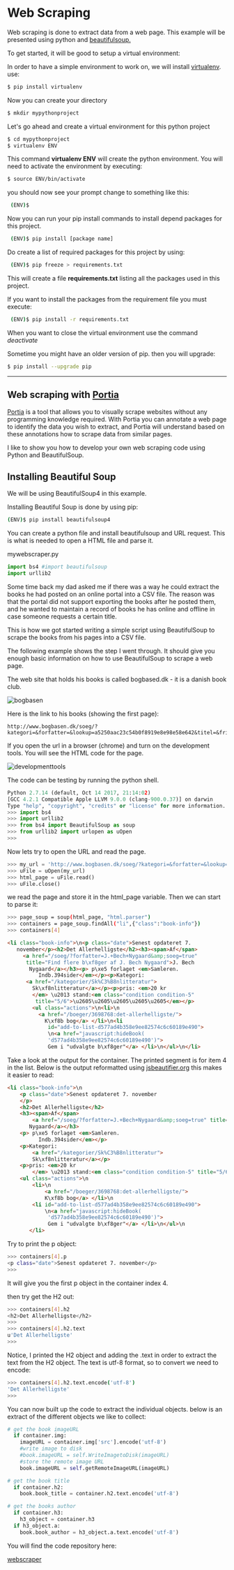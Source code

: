 
# Web Scraping

Web scraping is done to extract data from a web page.
This example will be presented using python and [beautifulsoup.](https://www.crummy.com/software/BeautifulSoup/)

To get started, it will be good to setup a virtual environment:

In order to have a simple environment to work on, we will install [virtualenv](https://virtualenv.pypa.io/en/stable/installation/).
use:

```bash
$ pip install virtualenv
```

Now you can create your directory

```bash
$ mkdir mypythonproject
```

Let's go ahead and create a virtual environment for this python project


```bash
$ cd mypythonproject
$ virtualenv ENV
```


This command **virtualenv ENV** will create the python environment.
You will need to activate the environment by executing:

```bash
$ source ENV/bin/activate
```

you should now see your prompt change to something like this:

```bash
 (ENV)$
```

Now you can run your pip install commands to install depend packages for this project.

```bash
 (ENV)$ pip install [package name]
```

Do create a list of required packages for this project by using:

```bash
 (ENV)$ pip freeze > requirements.txt
```

This will create a file **requirements.txt** listing all the packages used in this project.

If you want to install the packages from the requirement file you must execute:

```bash
 (ENV)$ pip install -r requirements.txt
```

When you want to close the virtual environment use the command *deactivate*

Sometime you might have an older version of pip. then you will upgrade:

```bash
$ pip install --upgrade pip
```
---

## Web scraping with [Portia](https://github.com/scrapinghub/portia#running-portia)
[Portia](https://github.com/scrapinghub/portia#running-portia) is a tool that allows you to visually scrape websites without any programming knowledge required. With Portia you can annotate a web page to identify the data you wish to extract, and Portia will understand based on these annotations how to scrape data from similar pages.


I like to show you how to develop your own web scraping code using Python and BeautifulSoup.

## Installing Beautiful Soup
We will be using BeautifulSoup4 in this example.

Installing Beautiful Soup is done by using pip:
```bash
(ENV)$ pip install beautifulsoup4
```

You can create a python file and install beautifulsoup and URL request. This is what is needed to open a HTML file and parse it.

mywebscraper.py
``` python
import bs4 #import beautifulsoup
import urllib2

```

Some time back my dad asked me if there was a way he could extract the books he had posted on an online portal into a CSV file.
The reason was that the portal did not support exporting the books after he posted them, and he wanted to maintain a record of books he has online and offline in case someone requests a certain title.

This is how we got started writing a simple  script using BeautifulSoup to scrape the books from his pages into a CSV file.

The following example shows the step I went through. It should give you enough basic information on how to use BeautifulSoup to scrape a web page.

The web site that holds his books is called bogbased.dk - it is a danish book club.

![bogbasen](https://i.imgur.com/PZYYTuC.png)

Here is the link to his books (showing the first page):
```
http://www.bogbasen.dk/soeg/?kategori=&forfatter=&lookup=a5250aac23c54b0f8919e8e98e58e642&titel=&fritekst=&soeg=true&aktuelside=1
```

If you open the url in a browser (chrome) and turn on the development tools. You will see the HTML code for the page.

![developmenttools](https://i.imgur.com/Mkkkw3C.png)

The code can be testing by running the python shell.

```python
Python 2.7.14 (default, Oct 14 2017, 21:14:02)
[GCC 4.2.1 Compatible Apple LLVM 9.0.0 (clang-900.0.37)] on darwin
Type "help", "copyright", "credits" or "license" for more information.
>>> import bs4
>>> import urllib2
>>> from bs4 import BeautifulSoup as soup
>>> from urllib2 import urlopen as uOpen
>>>
```

Now lets try to open the URL and read the page.
```python
>>> my_url = 'http://www.bogbasen.dk/soeg/?kategori=&forfatter=&lookup=a5250aac23c54b0f8919e8e98e58e642&titel=&fritekst=&soeg=true&aktuelside=1'
>>> uFile = uOpen(my_url)
>>> html_page = uFile.read()
>>> uFile.close()
```

we read the page and store it in the html_page variable.
Then we can start to parse it:
```bash
>>> page_soup = soup(html_page, "html.parser")
>>> containers = page_soup.findAll("li",{"class":"book-info"})
>>> containers[4]
```
```html
<li class="book-info">\n<p class="date">Senest opdateret 7.
   november</p><h2>Det Allerhelligste</h2><h3><span>Af</span>
     <a href="/soeg/?forfatter=J.+Bech+Nygaard&amp;soeg=true"
      title="Find flere b\xf8ger af J. Bech Nygaard">J. Bech
       Nygaard</a></h3><p> p\xe5 forlaget <em>Samleren.
          Indb.394sider</em></p><p>Kategori:
      <a href="/kategorier/Sk%C3%B8nlitteratur">
        Sk\xf8nlitteratur</a></p><p>pris: <em>20 kr
        </em> \u2013 stand:<em class="condition condition-5"
         title="5/6">\u2605\u2605\u2605\u2605\u2605</em></p>
        <ul class="actions">\n<li>\n
          <a href="/boeger/3698768:det-allerhelligste/">
            K\xf8b bog</a> </li>\n<li
             id="add-to-list-d577ad4b358e9ee82574c6c60189e490">
             \n<a href="javascript:hideBook(
             'd577ad4b358e9ee82574c6c60189e490')">
             Gem i "udvalgte b\xf8ger"</a> </li>\n</ul>\n</li>
```
Take a look at the output for the container. The printed segment is for item 4 in the list.
Below is the output reformatted using [jsbeautifier.org](http://jsbeautifier.org/) this makes it easier to read:
```html
<li class="book-info">\n
    <p class="date">Senest opdateret 7. november
    </p>
    <h2>Det Allerhelligste</h2>
    <h3><span>Af</span>
        <a href="/soeg/?forfatter=J.+Bech+Nygaard&amp;soeg=true" title="Find flere b\xf8ger af J. Bech Nygaard">J. Bech
       Nygaard</a></h3>
    <p> p\xe5 forlaget <em>Samleren.
          Indb.394sider</em></p>
    <p>Kategori:
        <a href="/kategorier/Sk%C3%B8nlitteratur">
        Sk\xf8nlitteratur</a></p>
    <p>pris: <em>20 kr
        </em> \u2013 stand:<em class="condition condition-5" title="5/6">\u2605\u2605\u2605\u2605\u2605</em></p>
    <ul class="actions">\n
        <li>\n
            <a href="/boeger/3698768:det-allerhelligste/">
            K\xf8b bog</a> </li>\n
        <li id="add-to-list-d577ad4b358e9ee82574c6c60189e490">
            \n<a href="javascript:hideBook(
             'd577ad4b358e9ee82574c6c60189e490')">
             Gem i "udvalgte b\xf8ger"</a> </li>\n</ul>\n
       </li>
```
Try to print the p object:
```bash
>>> containers[4].p
<p class="date">Senest opdateret 7. november</p>
>>>
```
It will give you the first p object in the container index 4.

then try get the H2 out:
```bash
>>> containers[4].h2
<h2>Det Allerhelligste</h2>
>>>
>>> containers[4].h2.text
u'Det Allerhelligste'
>>>
```
Notice, I printed the H2 object and adding the .text  in order to extract the text from the H2 object.
The text is utf-8 format, so to convert we need to encode:
```bash
>>> containers[4].h2.text.encode('utf-8')
'Det Allerhelligste'
>>>
```
You can now built up the code to extract the individual objects.
below is an extract of the different objects we like to collect:
```python
# get the book imageURL
  if container.img:
    imageURL = container.img['src'].encode('utf-8')
    #write image to disk
    #book.imageURL = self.WriteImagetoDisk(imageURL)
    #store the remote image URL
    book.imageURL = self.getRemoteImageURL(imageURL)

# get the book title
  if container.h2:
    book.book_title = container.h2.text.encode('utf-8')

# get the books author
  if container.h3:
    h3_object = container.h3
  if h3_object.a:
    book.book_author = h3_object.a.text.encode('utf-8')
```
You will find the code repository here:

[webscraper](https://github.com/motethansen/webscraper)
